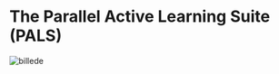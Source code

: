 # The Parallel Active Learning Suite (PALS)

![billede](https://user-images.githubusercontent.com/121713591/236821097-7711afe9-0d81-42b0-8a3b-eb06ff5f2aad.png)
